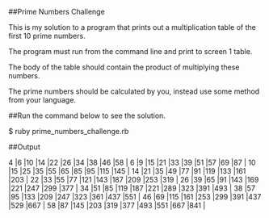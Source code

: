 ##Prime Numbers Challenge

This is my solution to a program that prints out a multiplication table of the first 10 prime numbers.

The program must run from the command line and print to screen 1 table.

The body of the table should contain the product of multiplying these numbers.

The prime numbers should be calculated by you, instead use some method from your language.



##Run the command below to see the solution.

$ ruby prime_numbers_challenge.rb

##Output

4   |6   |10  |14  |22  |26  |34  |38  |46  |58  |
6   |9   |15  |21  |33  |39  |51  |57  |69  |87  |
10  |15  |25  |35  |55  |65  |85  |95  |115 |145 |
14  |21  |35  |49  |77  |91  |119 |133 |161 |203 |
22  |33  |55  |77  |121 |143 |187 |209 |253 |319 |
26  |39  |65  |91  |143 |169 |221 |247 |299 |377 |
34  |51  |85  |119 |187 |221 |289 |323 |391 |493 |
38  |57  |95  |133 |209 |247 |323 |361 |437 |551 |
46  |69  |115 |161 |253 |299 |391 |437 |529 |667 |
58  |87  |145 |203 |319 |377 |493 |551 |667 |841 |